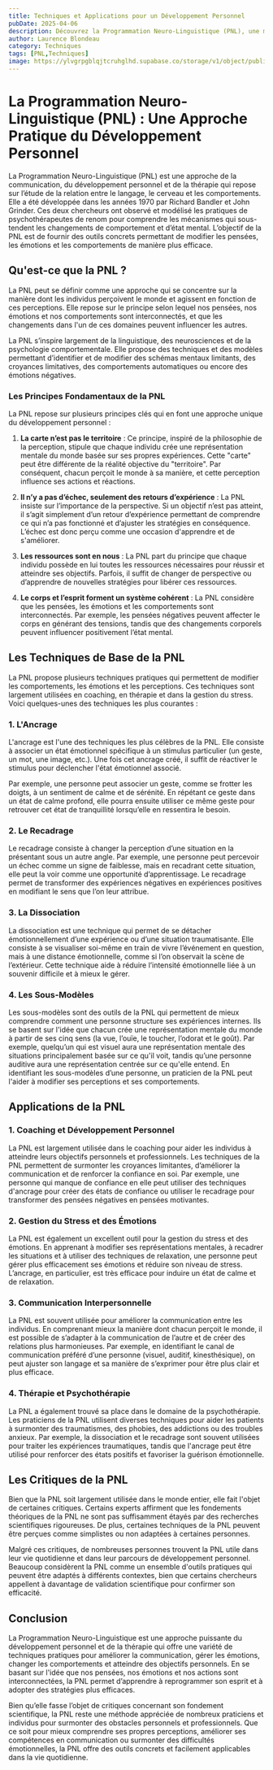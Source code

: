 ```yaml
---
title: Techniques et Applications pour un Développement Personnel
pubDate: 2025-04-06
description: Découvrez la Programmation Neuro-Linguistique (PNL), une méthode puissante pour transformer vos pensées, émotions et comportements. Apprenez les techniques clés de la PNL pour améliorer votre développement personnel, votre communication et gérer le stress efficacement.
author: Laurence Blondeau
category: Techniques
tags: [PNL,Techniques]
image: https://ylvgrpgblqjtcruhglhd.supabase.co/storage/v1/object/public/far-filament/files/pexels-71366650-31133725.jpg-d0bbe18b098f721486103387f29555df.jpg
---
```


# La Programmation Neuro-Linguistique (PNL) : Une Approche Pratique du Développement Personnel

La Programmation Neuro-Linguistique (PNL) est une approche de la communication, du développement personnel et de la thérapie qui repose sur l’étude de la relation entre le langage, le cerveau et les comportements. Elle a été développée dans les années 1970 par Richard Bandler et John Grinder. Ces deux chercheurs ont observé et modélisé les pratiques de psychothérapeutes de renom pour comprendre les mécanismes qui sous-tendent les changements de comportement et d’état mental. L’objectif de la PNL est de fournir des outils concrets permettant de modifier les pensées, les émotions et les comportements de manière plus efficace.

## Qu'est-ce que la PNL ?

La PNL peut se définir comme une approche qui se concentre sur la manière dont les individus perçoivent le monde et agissent en fonction de ces perceptions. Elle repose sur le principe selon lequel nos pensées, nos émotions et nos comportements sont interconnectés, et que les changements dans l'un de ces domaines peuvent influencer les autres.

La PNL s’inspire largement de la linguistique, des neurosciences et de la psychologie comportementale. Elle propose des techniques et des modèles permettant d’identifier et de modifier des schémas mentaux limitants, des croyances limitatives, des comportements automatiques ou encore des émotions négatives.

### Les Principes Fondamentaux de la PNL

La PNL repose sur plusieurs principes clés qui en font une approche unique du développement personnel :

1. **La carte n’est pas le territoire** : Ce principe, inspiré de la philosophie de la perception, stipule que chaque individu crée une représentation mentale du monde basée sur ses propres expériences. Cette "carte" peut être différente de la réalité objective du "territoire". Par conséquent, chacun perçoit le monde à sa manière, et cette perception influence ses actions et réactions.

2. **Il n’y a pas d’échec, seulement des retours d’expérience** : La PNL insiste sur l’importance de la perspective. Si un objectif n’est pas atteint, il s’agit simplement d’un retour d’expérience permettant de comprendre ce qui n’a pas fonctionné et d’ajuster les stratégies en conséquence. L’échec est donc perçu comme une occasion d'apprendre et de s'améliorer.

3. **Les ressources sont en nous** : La PNL part du principe que chaque individu possède en lui toutes les ressources nécessaires pour réussir et atteindre ses objectifs. Parfois, il suffit de changer de perspective ou d’apprendre de nouvelles stratégies pour libérer ces ressources.

4. **Le corps et l’esprit forment un système cohérent** : La PNL considère que les pensées, les émotions et les comportements sont interconnectés. Par exemple, les pensées négatives peuvent affecter le corps en générant des tensions, tandis que des changements corporels peuvent influencer positivement l’état mental.

## Les Techniques de Base de la PNL

La PNL propose plusieurs techniques pratiques qui permettent de modifier les comportements, les émotions et les perceptions. Ces techniques sont largement utilisées en coaching, en thérapie et dans la gestion du stress. Voici quelques-unes des techniques les plus courantes :

### 1. L'Ancrage

L'ancrage est l'une des techniques les plus célèbres de la PNL. Elle consiste à associer un état émotionnel spécifique à un stimulus particulier (un geste, un mot, une image, etc.). Une fois cet ancrage créé, il suffit de réactiver le stimulus pour déclencher l'état émotionnel associé.

Par exemple, une personne peut associer un geste, comme se frotter les doigts, à un sentiment de calme et de sérénité. En répétant ce geste dans un état de calme profond, elle pourra ensuite utiliser ce même geste pour retrouver cet état de tranquillité lorsqu’elle en ressentira le besoin.

### 2. Le Recadrage

Le recadrage consiste à changer la perception d’une situation en la présentant sous un autre angle. Par exemple, une personne peut percevoir un échec comme un signe de faiblesse, mais en recadrant cette situation, elle peut la voir comme une opportunité d’apprentissage. Le recadrage permet de transformer des expériences négatives en expériences positives en modifiant le sens que l’on leur attribue.

### 3. La Dissociation

La dissociation est une technique qui permet de se détacher émotionnellement d’une expérience ou d’une situation traumatisante. Elle consiste à se visualiser soi-même en train de vivre l’événement en question, mais à une distance émotionnelle, comme si l’on observait la scène de l’extérieur. Cette technique aide à réduire l’intensité émotionnelle liée à un souvenir difficile et à mieux le gérer.

### 4. Les Sous-Modèles

Les sous-modèles sont des outils de la PNL qui permettent de mieux comprendre comment une personne structure ses expériences internes. Ils se basent sur l'idée que chacun crée une représentation mentale du monde à partir de ses cinq sens (la vue, l’ouïe, le toucher, l’odorat et le goût). Par exemple, quelqu’un qui est visuel aura une représentation mentale des situations principalement basée sur ce qu'il voit, tandis qu’une personne auditive aura une représentation centrée sur ce qu'elle entend. En identifiant les sous-modèles d’une personne, un praticien de la PNL peut l'aider à modifier ses perceptions et ses comportements.

## Applications de la PNL

### 1. Coaching et Développement Personnel

La PNL est largement utilisée dans le coaching pour aider les individus à atteindre leurs objectifs personnels et professionnels. Les techniques de la PNL permettent de surmonter les croyances limitantes, d’améliorer la communication et de renforcer la confiance en soi. Par exemple, une personne qui manque de confiance en elle peut utiliser des techniques d'ancrage pour créer des états de confiance ou utiliser le recadrage pour transformer des pensées négatives en pensées motivantes.

### 2. Gestion du Stress et des Émotions

La PNL est également un excellent outil pour la gestion du stress et des émotions. En apprenant à modifier ses représentations mentales, à recadrer les situations et à utiliser des techniques de relaxation, une personne peut gérer plus efficacement ses émotions et réduire son niveau de stress. L’ancrage, en particulier, est très efficace pour induire un état de calme et de relaxation.

### 3. Communication Interpersonnelle

La PNL est souvent utilisée pour améliorer la communication entre les individus. En comprenant mieux la manière dont chacun perçoit le monde, il est possible de s’adapter à la communication de l’autre et de créer des relations plus harmonieuses. Par exemple, en identifiant le canal de communication préféré d’une personne (visuel, auditif, kinesthésique), on peut ajuster son langage et sa manière de s’exprimer pour être plus clair et plus efficace.

### 4. Thérapie et Psychothérapie

La PNL a également trouvé sa place dans le domaine de la psychothérapie. Les praticiens de la PNL utilisent diverses techniques pour aider les patients à surmonter des traumatismes, des phobies, des addictions ou des troubles anxieux. Par exemple, la dissociation et le recadrage sont souvent utilisées pour traiter les expériences traumatiques, tandis que l'ancrage peut être utilisé pour renforcer des états positifs et favoriser la guérison émotionnelle.

## Les Critiques de la PNL

Bien que la PNL soit largement utilisée dans le monde entier, elle fait l'objet de certaines critiques. Certains experts affirment que les fondements théoriques de la PNL ne sont pas suffisamment étayés par des recherches scientifiques rigoureuses. De plus, certaines techniques de la PNL peuvent être perçues comme simplistes ou non adaptées à certaines personnes.

Malgré ces critiques, de nombreuses personnes trouvent la PNL utile dans leur vie quotidienne et dans leur parcours de développement personnel. Beaucoup considèrent la PNL comme un ensemble d'outils pratiques qui peuvent être adaptés à différents contextes, bien que certains chercheurs appellent à davantage de validation scientifique pour confirmer son efficacité.

## Conclusion

La Programmation Neuro-Linguistique est une approche puissante du développement personnel et de la thérapie qui offre une variété de techniques pratiques pour améliorer la communication, gérer les émotions, changer les comportements et atteindre des objectifs personnels. En se basant sur l'idée que nos pensées, nos émotions et nos actions sont interconnectées, la PNL permet d’apprendre à reprogrammer son esprit et à adopter des stratégies plus efficaces.

Bien qu’elle fasse l’objet de critiques concernant son fondement scientifique, la PNL reste une méthode appréciée de nombreux praticiens et individus pour surmonter des obstacles personnels et professionnels. Que ce soit pour mieux comprendre ses propres perceptions, améliorer ses compétences en communication ou surmonter des difficultés émotionnelles, la PNL offre des outils concrets et facilement applicables dans la vie quotidienne.
